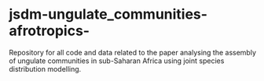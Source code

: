 # jsdm-ungulate_communities-afrotropics-
Repository for all code and data related to the paper analysing the assembly of ungulate communities in sub-Saharan Africa using joint species distribution modelling.
